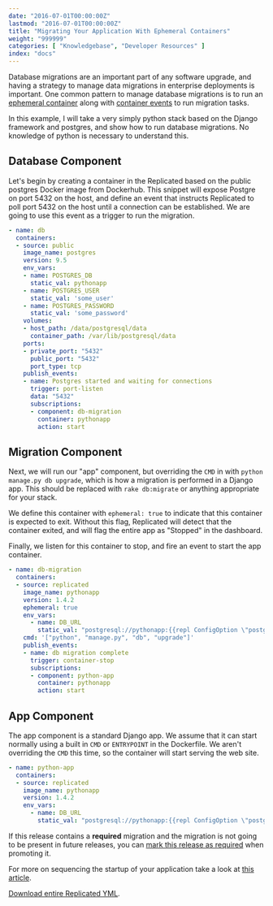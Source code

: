 ```yaml
---
date: "2016-07-01T00:00:00Z"
lastmod: "2016-07-01T00:00:00Z"
title: "Migrating Your Application With Ephemeral Containers"
weight: "999999"
categories: [ "Knowledgebase", "Developer Resources" ]
index: "docs"
---
```


Database migrations are an important part of any software upgrade, and having a strategy to manage
data migrations in enterprise deployments is important. One common pattern to manage database migrations
is to run an [ephemeral container](/docs/packaging-an-application/components-and-containers/)
along with [container events](/docs/packaging-an-application/events-and-orchestration/)
to run migration tasks.

In this example, I will take a very simply python stack based on the Django framework and postgres, and show how to run database migrations. No knowledge of python is necessary to understand this.

## Database Component

Let's begin by creating a container in the Replicated based on the public postgres Docker image from
Dockerhub. This snippet will expose Postgre on port 5432 on the host, and define an event that
instructs Replicated to poll port 5432 on the host until a connection can be established. We are
going to use this event as a trigger to run the migration.

```yaml
- name: db
  containers:
  - source: public
    image_name: postgres
    version: 9.5
    env_vars:
    - name: POSTGRES_DB
      static_val: pythonapp
    - name: POSTGRES_USER
      static_val: 'some_user'
    - name: POSTGRES_PASSWORD
      static_val: 'some_password'
    volumes:
    - host_path: /data/postgresql/data
      container_path: /var/lib/postgresql/data
    ports:
    - private_port: "5432"
      public_port: "5432"
      port_type: tcp
    publish_events:
    - name: Postgres started and waiting for connections
      trigger: port-listen
      data: "5432"
      subscriptions:
      - component: db-migration
        container: pythonapp
        action: start
```

## Migration Component

Next, we will run our "app" component, but overriding the `CMD` in with `python manage.py db upgrade`,
which is how a migration is performed in a Django app. This should be replaced with `rake db:migrate`
or anything appropriate for your stack.

We define this container with `ephemeral: true` to indicate that this container is expected to exit.
Without this flag, Replicated will detect that the container exited, and will flag the entire app
as "Stopped" in the dashboard.

Finally, we listen for this container to stop, and fire an event to start the app container.

```yaml
- name: db-migration
  containers:
  - source: replicated
    image_name: pythonapp
    version: 1.4.2
    ephemeral: true
    env_vars:
      - name: DB_URL
        static_val: "postgresql://pythonapp:{{repl ConfigOption \"postgres_pw\"}}@{{repl NodePrivateIPAddress \"db\" \"postgres\" }}:5432/pythonapp"
    cmd: '["python", "manage.py", "db", "upgrade"]'
    publish_events:
    - name: db migration complete
      trigger: container-stop
      subscriptions:
      - component: python-app
        container: pythonapp
        action: start
```

## App Component

The app component is a standard Django app. We assume that it can start normally using a built in
`CMD` or `ENTRYPOINT` in the Dockerfile. We aren't overriding the `CMD` this time, so the container
will start serving the web site.

```yaml
- name: python-app
  containers:
  - source: replicated
    image_name: pythonapp
    version: 1.4.2
    env_vars:
      - name: DB_URL
        static_val: "postgresql://pythonapp:{{repl ConfigOption \"postgres_pw\"}}@{{repl NodePrivateIPAddress \"db\" \"postgres\" }}:5432/pythonapp"
```

If this release contains a **required** migration and the migration is not going to be present in future
releases, you can [mark this release as required](/docs/kb/developer-resources/optional-required/)
when promoting it.

For more on sequencing the startup of your application take a look at [this article](/docs/kb/developer-resources/sequencing-startup/).

[Download entire Replicated YML](https://github.com/replicatedhq/repl-yaml-samples/blob/master/apps/migration_python.yml).
